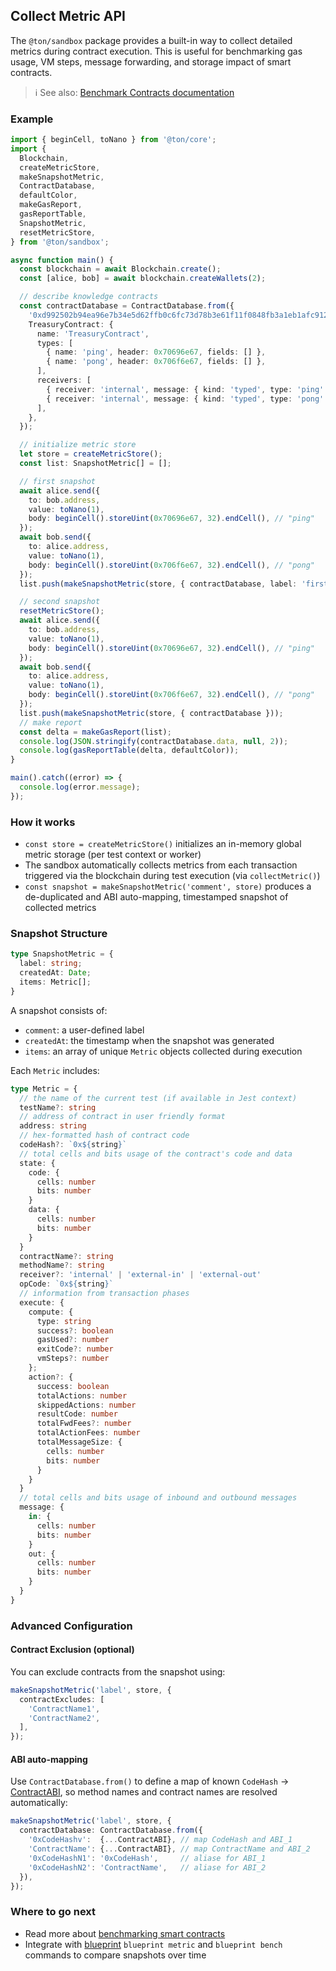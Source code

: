 ## Collect Metric API

The `@ton/sandbox` package provides a built-in way to collect detailed metrics during contract execution. This is useful for benchmarking gas usage, VM steps, message forwarding, and storage impact of smart contracts.

> ℹ️ See also: [Benchmark Contracts documentation](../README.md#benchmark-contracts)

### Example

```ts
import { beginCell, toNano } from '@ton/core';
import {
  Blockchain,
  createMetricStore,
  makeSnapshotMetric,
  ContractDatabase,
  defaultColor,
  makeGasReport,
  gasReportTable,
  SnapshotMetric,
  resetMetricStore,
} from '@ton/sandbox';

async function main() {
  const blockchain = await Blockchain.create();
  const [alice, bob] = await blockchain.createWallets(2);

  // describe knowledge contracts
  const contractDatabase = ContractDatabase.from({
    '0xd992502b94ea96e7b34e5d62ffb0c6fc73d78b3e61f11f0848fb3a1eb1afc912': 'TreasuryContract',
    TreasuryContract: {
      name: 'TreasuryContract',
      types: [
        { name: 'ping', header: 0x70696e67, fields: [] },
        { name: 'pong', header: 0x706f6e67, fields: [] },
      ],
      receivers: [
        { receiver: 'internal', message: { kind: 'typed', type: 'ping' } },
        { receiver: 'internal', message: { kind: 'typed', type: 'pong' } },
      ],
    },
  });

  // initialize metric store
  let store = createMetricStore();
  const list: SnapshotMetric[] = [];

  // first snapshot
  await alice.send({
    to: bob.address,
    value: toNano(1),
    body: beginCell().storeUint(0x70696e67, 32).endCell(), // "ping"
  });
  await bob.send({
    to: alice.address,
    value: toNano(1),
    body: beginCell().storeUint(0x706f6e67, 32).endCell(), // "pong"
  });
  list.push(makeSnapshotMetric(store, { contractDatabase, label: 'first' }));

  // second snapshot
  resetMetricStore();
  await alice.send({
    to: bob.address,
    value: toNano(1),
    body: beginCell().storeUint(0x70696e67, 32).endCell(), // "ping"
  });
  await bob.send({
    to: alice.address,
    value: toNano(1),
    body: beginCell().storeUint(0x706f6e67, 32).endCell(), // "pong"
  });
  list.push(makeSnapshotMetric(store, { contractDatabase }));
  // make report
  const delta = makeGasReport(list);
  console.log(JSON.stringify(contractDatabase.data, null, 2));
  console.log(gasReportTable(delta, defaultColor));
}

main().catch((error) => {
  console.log(error.message);
});
```

### How it works

* `const store = createMetricStore()` initializes an in-memory global metric storage (per test context or worker)
* The sandbox automatically collects metrics from each transaction triggered via the blockchain during test execution (via `collectMetric()`)
* `const snapshot = makeSnapshotMetric('comment', store)` produces a de-duplicated and ABI auto-mapping, timestamped snapshot of collected metrics

### Snapshot Structure

```ts
type SnapshotMetric = {
  label: string;
  createdAt: Date;
  items: Metric[];
}
```

A snapshot consists of:

* `comment`: a user-defined label
* `createdAt`: the timestamp when the snapshot was generated
* `items`: an array of unique `Metric` objects collected during execution

Each `Metric` includes:

```ts
type Metric = {
  // the name of the current test (if available in Jest context)
  testName?: string
  // address of contract in user friendly format
  address: string
  // hex-formatted hash of contract code
  codeHash?: `0x${string}`
  // total cells and bits usage of the contract's code and data
  state: {
    code: {
      cells: number
      bits: number
    }
    data: {
      cells: number
      bits: number
    }
  }
  contractName?: string
  methodName?: string
  receiver?: 'internal' | 'external-in' | 'external-out'
  opCode: `0x${string}`
  // information from transaction phases
  execute: {
    compute: {
      type: string
      success?: boolean
      gasUsed?: number
      exitCode?: number
      vmSteps?: number
    };
    action?: {
      success: boolean
      totalActions: number
      skippedActions: number
      resultCode: number
      totalFwdFees?: number
      totalActionFees: number
      totalMessageSize: {
        cells: number
        bits: number
      }
    }
  }
  // total cells and bits usage of inbound and outbound messages
  message: {
    in: {
      cells: number
      bits: number
    }
    out: {
      cells: number
      bits: number
    }
  }
}
```

### Advanced Configuration

#### Contract Exclusion (optional)

You can exclude contracts from the snapshot using:

```ts
makeSnapshotMetric('label', store, {
  contractExcludes: [
    'ContractName1',
    'ContractName2',
  ],
});
```

#### ABI auto-mapping

Use `ContractDatabase.from()` to define a map of known `CodeHash` → [ContractABI](https://github.com/ton-org/ton-core/blob/c627c266030cb95d07dbea950dc8af36a3307d37/src/contract/ContractABI.ts), so method names and contract names are resolved automatically:

```ts
makeSnapshotMetric('label', store, {
  contractDatabase: ContractDatabase.from({
    '0xCodeHashv':  {...ContractABI}, // map CodeHash and ABI_1
    'ContractName': {...ContractABI}, // map ContractName and ABI_2
    '0xCodeHashN1': '0xCodeHash',     // aliase for ABI_1
    '0xCodeHashN2': 'ContractName',   // aliase for ABI_2
  }),
});
```

### Where to go next

* Read more about [benchmarking smart contracts](../README.md#benchmark-contracts)
* Integrate with [blueprint](https://github.com/ton-org/blueprint#benchmark-contracts) `blueprint metric` and `blueprint bench` commands to compare snapshots over time
